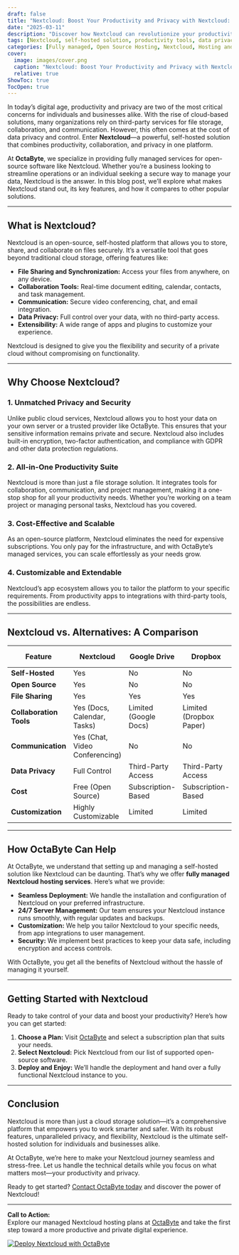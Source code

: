 ```yaml
---
draft: false
title: "Nextcloud: Boost Your Productivity and Privacy with Nextcloud: The Ultimate Self-Hosted Solution"
date: "2025-03-11"
description: "Discover how Nextcloud can revolutionize your productivity and privacy. Learn why it’s the ultimate self-hosted solution for file sharing, collaboration, and data security. Perfect for businesses and individuals seeking control over their data."
tags: [Nextcloud, self-hosted solution, productivity tools, data privacy, open source software, file sharing, collaboration tools, Nextcloud vs alternatives, managed Nextcloud hosting, OctaByte]
categories: [Fully managed, Open Source Hosting, Nextcloud, Hosting and Infrastructure, Storage]
cover:
  image: images/cover.png
  caption: "Nextcloud: Boost Your Productivity and Privacy with Nextcloud: The Ultimate Self-Hosted Solution"
  relative: true
ShowToc: true
TocOpen: true
---
```



In today’s digital age, productivity and privacy are two of the most critical concerns for individuals and businesses alike. With the rise of cloud-based solutions, many organizations rely on third-party services for file storage, collaboration, and communication. However, this often comes at the cost of data privacy and control. Enter **Nextcloud**—a powerful, self-hosted solution that combines productivity, collaboration, and privacy in one platform.

At **OctaByte**, we specialize in providing fully managed services for open-source software like Nextcloud. Whether you’re a business looking to streamline operations or an individual seeking a secure way to manage your data, Nextcloud is the answer. In this blog post, we’ll explore what makes Nextcloud stand out, its key features, and how it compares to other popular solutions.

---

## What is Nextcloud?

Nextcloud is an open-source, self-hosted platform that allows you to store, share, and collaborate on files securely. It’s a versatile tool that goes beyond traditional cloud storage, offering features like:

- **File Sharing and Synchronization:** Access your files from anywhere, on any device.
- **Collaboration Tools:** Real-time document editing, calendar, contacts, and task management.
- **Communication:** Secure video conferencing, chat, and email integration.
- **Data Privacy:** Full control over your data, with no third-party access.
- **Extensibility:** A wide range of apps and plugins to customize your experience.

Nextcloud is designed to give you the flexibility and security of a private cloud without compromising on functionality.

---

## Why Choose Nextcloud?

### 1. **Unmatched Privacy and Security**
Unlike public cloud services, Nextcloud allows you to host your data on your own server or a trusted provider like OctaByte. This ensures that your sensitive information remains private and secure. Nextcloud also includes built-in encryption, two-factor authentication, and compliance with GDPR and other data protection regulations.

### 2. **All-in-One Productivity Suite**
Nextcloud is more than just a file storage solution. It integrates tools for collaboration, communication, and project management, making it a one-stop shop for all your productivity needs. Whether you’re working on a team project or managing personal tasks, Nextcloud has you covered.

### 3. **Cost-Effective and Scalable**
As an open-source platform, Nextcloud eliminates the need for expensive subscriptions. You only pay for the infrastructure, and with OctaByte’s managed services, you can scale effortlessly as your needs grow.

### 4. **Customizable and Extendable**
Nextcloud’s app ecosystem allows you to tailor the platform to your specific requirements. From productivity apps to integrations with third-party tools, the possibilities are endless.

---

## Nextcloud vs. Alternatives: A Comparison

| Feature                | Nextcloud                     | Google Drive                 | Dropbox                     | Microsoft OneDrive          |
|------------------------|-------------------------------|------------------------------|-----------------------------|-----------------------------|
| **Self-Hosted**        | Yes                           | No                           | No                          | No                          |
| **Open Source**        | Yes                           | No                           | No                          | No                          |
| **File Sharing**       | Yes                           | Yes                          | Yes                         | Yes                         |
| **Collaboration Tools**| Yes (Docs, Calendar, Tasks)   | Limited (Google Docs)        | Limited (Dropbox Paper)     | Limited (Office 365)        |
| **Communication**      | Yes (Chat, Video Conferencing)| No                           | No                          | No                          |
| **Data Privacy**       | Full Control                  | Third-Party Access           | Third-Party Access          | Third-Party Access          |
| **Cost**               | Free (Open Source)            | Subscription-Based           | Subscription-Based          | Subscription-Based          |
| **Customization**      | Highly Customizable           | Limited                      | Limited                     | Limited                     |

---

## How OctaByte Can Help

At OctaByte, we understand that setting up and managing a self-hosted solution like Nextcloud can be daunting. That’s why we offer **fully managed Nextcloud hosting services**. Here’s what we provide:

- **Seamless Deployment:** We handle the installation and configuration of Nextcloud on your preferred infrastructure.
- **24/7 Server Management:** Our team ensures your Nextcloud instance runs smoothly, with regular updates and backups.
- **Customization:** We help you tailor Nextcloud to your specific needs, from app integrations to user management.
- **Security:** We implement best practices to keep your data safe, including encryption and access controls.

With OctaByte, you get all the benefits of Nextcloud without the hassle of managing it yourself.

---

## Getting Started with Nextcloud

Ready to take control of your data and boost your productivity? Here’s how you can get started:

1. **Choose a Plan:** Visit [OctaByte](https://octabyte.io) and select a subscription plan that suits your needs.
2. **Select Nextcloud:** Pick Nextcloud from our list of supported open-source software.
3. **Deploy and Enjoy:** We’ll handle the deployment and hand over a fully functional Nextcloud instance to you.

---

## Conclusion

Nextcloud is more than just a cloud storage solution—it’s a comprehensive platform that empowers you to work smarter and safer. With its robust features, unparalleled privacy, and flexibility, Nextcloud is the ultimate self-hosted solution for individuals and businesses alike.

At OctaByte, we’re here to make your Nextcloud journey seamless and stress-free. Let us handle the technical details while you focus on what matters most—your productivity and privacy.

Ready to get started? [Contact OctaByte today](https://octabyte.io) and discover the power of Nextcloud!

---

**Call to Action:**  
Explore our managed Nextcloud hosting plans at [OctaByte](https://octabyte.io) and take the first step toward a more productive and private digital experience.

[![Deploy Nextcloud with OctaByte](/images/deploy-on-octabyte.png)](https://octabyte.io/fully-managed-open-source-services/hosting-and-infrastructure/storage/nextcloud)